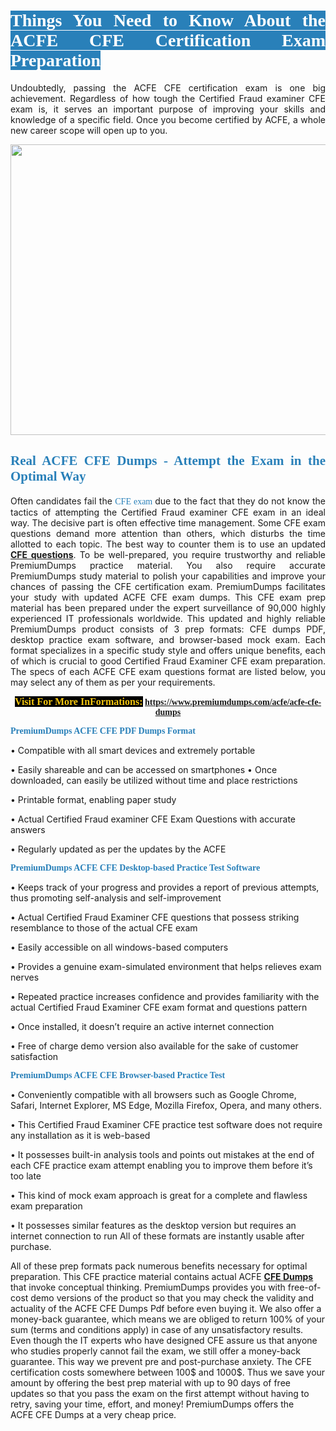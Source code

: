 <h1 style="text-align: justify;"><span style="color:#ffffff;"><span style="font-family:Georgia,serif;"><strong><span style="background-color:#2980b9;">Things You Need to Know About the ACFE CFE Certification Exam Preparation</span></strong></span></span></h1>

<p style="text-align: justify;">Undoubtedly, passing the ACFE CFE certification exam is one big achievement. Regardless of how tough the Certified Fraud examiner CFE exam is, it serves an important purpose of improving your skills and knowledge of a specific field. Once you become certified by ACFE, a whole new career scope will open up to you.</p>

<p style="text-align: center;"><a href="https://www.premiumdumps.com/acfe/acfe-cfe-dumps"><img alt="" src="https://i.imgur.com/KJGzbJ2.jpeg" style="width: 700px; height: 465px;" /></a></p>

<h2 style="text-align: justify;"><span style="color:#2980b9;"><span style="font-family:Georgia,serif;"><strong>Real ACFE CFE Dumps - Attempt the Exam in the Optimal Way</strong></span></span></h2>

<p style="text-align: justify;">Often candidates fail the <span style="color:#2980b9;"><span style="font-family:Georgia,serif;">CFE exam<strong> </strong></span></span>due to the fact that they do not know the tactics of attempting the Certified Fraud examiner CFE exam in an ideal way. The decisive part is often effective time management. Some CFE exam questions demand more attention than others, which disturbs the time allotted to each topic. The best way to counter them is to use an updated <strong><a href="https://www.premiumdumps.com/acfe/acfe-cfe-dumps">CFE questions</a></strong>. To be well-prepared, you require trustworthy and reliable PremiumDumps practice material. You also require accurate PremiumDumps study material to polish your capabilities and improve your chances of passing the CFE certification exam. PremiumDumps facilitates your study with updated ACFE CFE exam dumps. This CFE exam prep material has been prepared under the expert surveillance of 90,000 highly experienced IT professionals worldwide. This updated and highly reliable PremiumDumps product consists of 3 prep formats: CFE dumps PDF, desktop practice exam software, and browser-based mock exam. Each format specializes in a specific study style and offers unique benefits, each of which is crucial to good Certified Fraud Examiner CFE exam preparation. The specs of each ACFE CFE exam questions format are listed below, you may select any of them as per your requirements.</p>

<p style="text-align: center;"><span style="font-family:Georgia,serif;"><strong><span style="font-size:16px;"><span style="color:#f1c40f;"><span style="background-color:#000000;">Visit For More InFormations:</span></span></span> <a href="https://www.premiumdumps.com/acfe/acfe-cfe-dumps">https://www.premiumdumps.com/acfe/acfe-cfe-dumps</a></strong></span></p>

<p><span style="color:#2980b9;"><span style="font-family:Georgia,serif;"><strong><strong><strong>PremiumDumps ACFE CFE PDF Dumps Format</strong></strong></strong></span></span></p>

<p>• Compatible with all smart devices and extremely portable</p>

<p>• Easily shareable and can be accessed on smartphones • Once downloaded, can easily be utilized without time and place restrictions</p>

<p>• Printable format, enabling paper study</p>

<p>• Actual Certified Fraud examiner CFE Exam Questions with accurate answers</p>

<p>• Regularly updated as per the updates by the ACFE</p>

<p><span style="color:#2980b9;"><span style="font-family:Georgia,serif;"><strong><strong><strong>PremiumDumps ACFE CFE Desktop-based Practice Test Software</strong></strong></strong></span></span></p>

<p>• Keeps track of your progress and provides a report of previous attempts, thus promoting self-analysis and self-improvement</p>

<p>• Actual Certified Fraud Examiner CFE questions that possess striking resemblance to those of the actual CFE exam</p>

<p>• Easily accessible on all windows-based computers</p>

<p>• Provides a genuine exam-simulated environment that helps relieves exam nerves</p>

<p>• Repeated practice increases confidence and provides familiarity with the actual Certified Fraud Examiner CFE exam format and questions pattern</p>

<p>• Once installed, it doesn’t require an active internet connection</p>

<p>• Free of charge demo version also available for the sake of customer satisfaction</p>

<p><span style="color:#2980b9;"><span style="font-family:Georgia,serif;"><strong><strong><strong>PremiumDumps ACFE CFE Browser-based Practice Test</strong></strong></strong></span></span></p>

<p>• Conveniently compatible with all browsers such as Google Chrome, Safari, Internet Explorer, MS Edge, Mozilla Firefox, Opera, and many others.</p>

<p>• This Certified Fraud Examiner CFE practice test software does not require any installation as it is web-based</p>

<p>• It possesses built-in analysis tools and points out mistakes at the end of each CFE practice exam attempt enabling you to improve them before it’s too late</p>

<p>• This kind of mock exam approach is great for a complete and flawless exam preparation</p>

<p>• It possesses similar features as the desktop version but requires an internet connection to run All of these formats are instantly usable after purchase.</p>

<p>All of these prep formats pack numerous benefits necessary for optimal preparation. This CFE practice material contains actual ACFE <span style="color:#000000;"><strong><a href="https://www.premiumdumps.com/acfe/cfe-dumps">CFE Dumps</a></strong></span> that invoke conceptual thinking. PremiumDumps provides you with free-of-cost demo versions of the product so that you may check the validity and actuality of the ACFE CFE Dumps Pdf before even buying it. We also offer a money-back guarantee, which means we are obliged to return 100% of your sum (terms and conditions apply) in case of any unsatisfactory results. Even though the IT experts who have designed CFE assure us that anyone who studies properly cannot fail the exam, we still offer a money-back guarantee. This way we prevent pre and post-purchase anxiety. The CFE certification costs somewhere between 100$ and 1000$. Thus we save your amount by offering the best prep material with up to 90 days of free updates so that you pass the exam on the first attempt without having to retry, saving your time, effort, and money! PremiumDumps offers the ACFE CFE Dumps at a very cheap price.</p>
